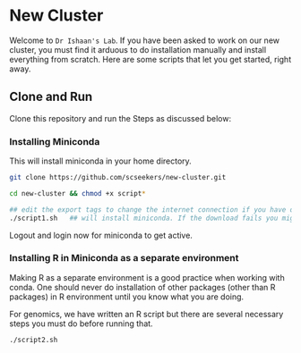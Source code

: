 # New Cluster

Welcome to `Dr Ishaan's Lab`. 
If you have been asked to work on our new cluster, you must find it arduous to do installation manually and install everything from scratch. Here are some scripts that let you get started, right away.

## Clone and Run

Clone this repository and run the Steps as discussed below:

### Installing Miniconda
This will install miniconda in your home directory.

```bash
git clone https://github.com/scseekers/new-cluster.git

cd new-cluster && chmod +x script*

## edit the export tags to change the internet connection if you have different proxy else use as is
./script1.sh   ## will install miniconda. If the download fails you might not have configured the internet proxy properly.
```
Logout and login now for miniconda to get active.


### Installing R in Miniconda as a separate environment

Making R as a separate environment is a good practice when working with conda. One should never do installation of other packages (other than R packages) in R environment until you know what you are doing.

For genomics, we have written an R script but there are several necessary steps you must do before running that.

```bash
./script2.sh

```
